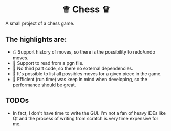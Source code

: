 
<center>
<h1>♕ Chess ♛</h1>
</center>

A small project of a chess game.

## The highlights are:

- ⎌ Support history of moves, so there is the possibility to redo/undo moves.
- 📖 Support to read from a pgn file.
- 🔧 No third part code, so there no external dependencies.
- 🤖 It's possible to list all possibles moves for a given piece in the game.
- 🚀 Efficient (run time) was keep in mind when developing, so the performance should be great.


## TODOs

- In fact, I don't have time to write the GUI. I'm not a fan of heavy IDEs like Qt and the process of writing from scratch is very time expensive for me.